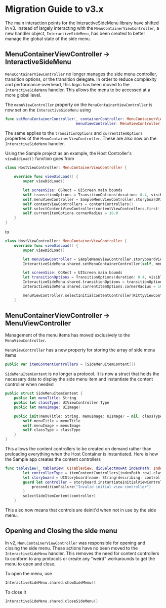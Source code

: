 # Migration Guide to v3.x

The main interaction points for the InteractiveSideMenu library have shifted in v3.  Instead of largely interacting with the `MenuContainerViewController`, a new handler object, `InteractiveSideMenu`, has been created to better manage the global state of the side menu.


## MenuContainerViewController -> InteractiveSideMenu
`MenuContainerViewController` no longer manages the side menu controller, transition options, or the transition delegate.  In order to reduce complexity and performance overhead, this logic has been moved to the `InteractiveSideMenu` handler.  This allows the menu to be accessed at a more global level.

The `menuViewController` property on the `MenuContainerViewController` is now set on the `InteractiveSideMenu` using
```swift
func setMenuContainerController(_ containerController: MenuContainerViewController,
                                menuViewController: MenuViewController)
```

The same applies to the `transitionOptions` and `currentItemOptions` properties of the `MenuContainerViewController`.  These are also now on the `InteractiveSideMenu` handler.

Using the Sample project as an example, the Host Controller's `viewDidLoad()` function goes from
```swift
class HostViewController: MenuContainerViewController {
    
    override func viewDidLoad() {
        super.viewDidLoad()

        let screenSize: CGRect = UIScreen.main.bounds
        self.transitionOptions = TransitionOptions(duration: 0.4, visibleContentWidth: screenSize.width / 6)
        self.menuViewController = SampleMenuViewController.storyboardViewController()
        self.contentViewControllers = contentControllers()
        self.selectContentViewController(contentViewControllers.first!)
        self.currentItemOptions.cornerRadius = 10.0
    }
}
```
to 
```swift
class HostViewController: MenuContainerViewController {
    override func viewDidLoad() {
        super.viewDidLoad()

        let menuViewController = SampleMenuViewController.storyboardViewController()
        InteractiveSideMenu.shared.setMenuContainerController(self, menuViewController: menuViewController)

        let screenSize: CGRect = UIScreen.main.bounds
        let transitionOptions = TransitionOptions(duration: 0.4, visibleContentWidth: screenSize.width / 6)
        InteractiveSideMenu.shared.transitionOptions = transitionOptions
        InteractiveSideMenu.shared.currentItemOptions.cornerRadius = 10.0

        menuViewController.selectInitialContentController(KittyViewController.storyboardViewController())
    }
```

## MenuContainerViewController -> MenuViewController
Management of the menu items has moved exclusively to the `MenuViewController`.

`MenuViewController` has a new property for storing the array of side menu items
```swift
public var itemContentControllers = [SideMenuItemContent]()
```

`SideMenuItemContent` is no longer a protocol. It is now a struct that holds the necessary data to display the side menu item and instantiate the content controller when needed
```swift
public struct SideMenuItemContent {
    public let menuTitle: String
    public let classType: UIViewController.Type
    public let menuImage: UIImage?

    public init(menuTitle: String, menuImage: UIImage? = nil, classType: UIViewController.Type) {
        self.menuTitle = menuTitle
        self.menuImage = menuImage
        self.classType = classType
    }
}
```

This allows the content controllers to be created on demand rather than preloading everything when the Host Container is instantiated.  Here is how the Sample app creates the content controllers
```swift
func tableView(_ tableView: UITableView, didSelectRowAt indexPath: IndexPath) {
        let controllerType = itemContentControllers[indexPath.row].classType
        let storyboard = UIStoryboard(name: String(describing: controllerType.self), bundle: nil)
        guard let controller = storyboard.instantiateInitialViewController() else {
            preconditionFailure("Invalid initial view controller")
        }
        selectSideItemContent(controller)
    }
```

This also now means that controls are deinit'd when not in use by the side menu.

## Opening and Closing the side menu
In v2, `MenuContainerViewController` was responsible for opening and closing the side menu.  These actions have no been moved to the `InteractiveSideMenu` handler.  This removes the need for content controllers to conform to any protocols or create any "weird" workarounds to get the menu to open and close.

To open the menu, use
```swift
InteractiveSideMenu.shared.showSideMenu()
```
To close it
```swift
InteractiveSideMenu.shared.closeSideMenu()
```

